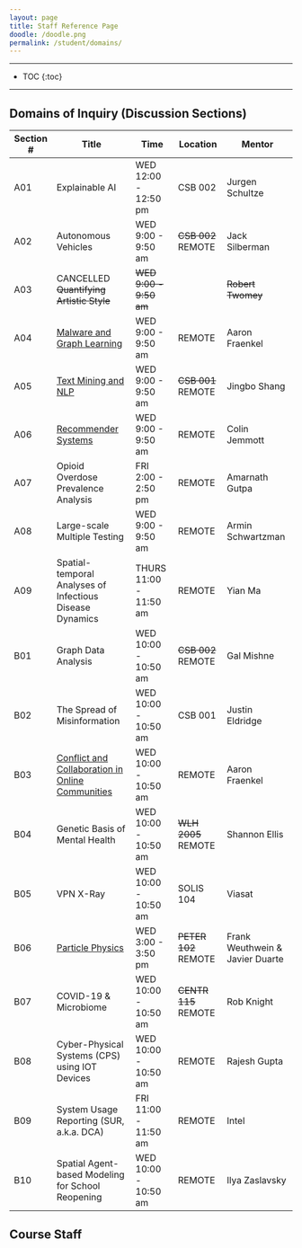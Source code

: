 ```yaml
---
layout: page
title: Staff Reference Page
doodle: /doodle.png
permalink: /student/domains/
---
```


---
* TOC
{:toc}

---

## Domains of Inquiry (Discussion Sections)

|Section #|Title|Time|Location|Mentor|
|---|---|---|---|---|
|A01|Explainable AI|WED 12:00 - 12:50 pm|CSB 002|Jurgen Schultze|
|A02|Autonomous Vehicles|WED 9:00 - 9:50 am|~~CSB 002~~ REMOTE|Jack Silberman|
|A03|CANCELLED ~~Quantifying Artistic Style~~| ~~WED 9:00 - 9:50 am~~||~~Robert Twomey~~|
|A04|[Malware and Graph Learning](https://afraenkel.github.io/capstone-malware-domain/)| WED 9:00 - 9:50 am|REMOTE|Aaron Fraenkel|
|A05|[Text Mining and NLP](https://shangjingbo1226.github.io/teaching/2020-fall-DSC180a-capstone)| WED 9:00 - 9:50 am|~~CSB 001~~ REMOTE|Jingbo Shang|
|A06|[Recommender Systems](https://github.com/jemmott/dsc180a06-fa20)| WED 9:00 - 9:50 am|REMOTE|Colin Jemmott|
|A07|Opioid Overdose Prevalence Analysis| FRI 2:00 - 2:50 pm|REMOTE|Amarnath Gutpa|
|A08|Large-scale Multiple Testing| WED 9:00 - 9:50 am|REMOTE|Armin Schwartzman|
|A09|Spatial-temporal Analyses of Infectious Disease Dynamics| THURS 11:00 - 11:50 am|REMOTE|Yian Ma|
|B01|Graph Data Analysis|WED 10:00 - 10:50 am|~~CSB 002~~ REMOTE|Gal Mishne|
|B02|The Spread of Misinformation|WED 10:00 - 10:50 am|CSB 001|Justin Eldridge|
|B03|[Conflict and Collaboration in Online Communities](https://afraenkel.github.io/capstone-wiki-domain/)|WED 10:00 - 10:50 am|REMOTE|Aaron Fraenkel|
|B04|Genetic Basis of Mental Health|WED 10:00 - 10:50 am|~~WLH 2005~~ REMOTE|Shannon Ellis|
|B05|VPN X-Ray|WED 10:00 - 10:50 am|SOLIS 104|Viasat|
|B06|[Particle Physics](https://jmduarte.github.io/capstone-particle-physics-domain)|WED 3:00 - 3:50 pm|~~PETER 102~~ REMOTE|Frank Weuthwein & Javier Duarte|
|B07|COVID-19 & Microbiome|WED 10:00 - 10:50 am|~~CENTR 115~~ REMOTE|Rob Knight|
|B08|Cyber-Physical Systems (CPS) using IOT Devices|WED 10:00 - 10:50 am|REMOTE|Rajesh Gupta|
|B09|System Usage Reporting (SUR, a.k.a. DCA)|FRI 11:00 - 11:50 am|REMOTE|Intel|
|B10|Spatial Agent-based Modeling for School Reopening|WED 10:00 - 10:50 am|REMOTE|Ilya Zaslavsky|

## Course Staff

